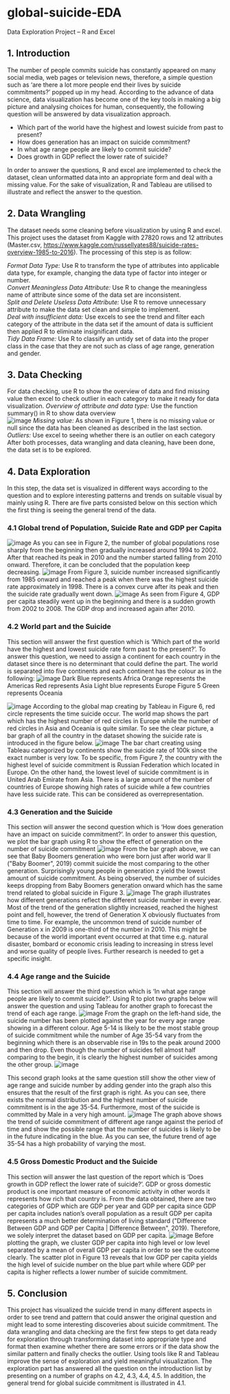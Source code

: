 # global-suicide-EDA
Data Exploration Project – R and Excel
## 1. Introduction
The number of people commits suicide has constantly appeared on many social media, web pages or television news, therefore, a simple question such as ‘are there a lot more people end their lives by suicide commitments?’ popped up in my head. According to the advance of data science, data visualization has become one of the key tools in making a big picture and analysing choices for human, consequently, the following question will be answered by data visualization approach.

- Which part of the world have the highest and lowest suicide from past to present?
- How does generation has an impact on suicide commitment?
- In what age range people are likely to commit suicide? 
- Does growth in GDP reflect the lower rate of suicide?

In order to answer the questions, R and excel are implemented to check the dataset, clean unformatted data into an appropriate form and deal with a missing value. For the sake of visualization, R and Tableau are utilised to illustrate and reflect the answer to the question.

## 2. Data Wrangling
The dataset needs some cleaning before visualization by using R and excel. This project uses the dataset from Kaggle with 27820 rows and 12 attributes (Master.csv, https://www.kaggle.com/russellyates88/suicide-rates-overview-1985-to-2016). The processing of this step is as follow:

*Format Data Type:* Use R to transform the type of attributes into applicable data type, for example, changing the data type of factor into integer or number.\
*Convert Meaningless Data Attribute:* Use R to change the meaningless name of attribute since some of the data set are inconsistent.\
*Split and Delete Useless Data Attribute:* Use R to remove unnecessary attribute to make the data set clean and simple to implement.\
*Deal with insufficient data:* Use excels to see the trend and filter each category of the attribute in the data set if the amount of data is sufficient then applied R to eliminate insignificant data.\
*Tidy Data Frame:* Use R to classify an untidy set of data into the proper class in the case that they are not such as class of age range, generation and gender.

## 3. Data Checking
For data checking, use R to show the overview of data and find missing value then excel to check outlier in each category to make it ready for data visualization.
*Overview of attribute and data type:* Use the function summary() in R to show data overview\
![image](https://user-images.githubusercontent.com/70103737/119267587-ad7d7880-bc32-11eb-8390-e570affb7db9.png)
*Missing value:* As shown in Figure 1, there is no missing value or null since the data has been cleaned as described in the last section.\
*Outliers:* Use excel to seeing whether there is an outlier on each category\
After both processes, data wrangling and data cleaning, have been done, the data set is to be explored.

## 4. Data Exploration
In this step, the data set is visualized in different ways according to the question and to explore interesting patterns and trends on suitable visual by mainly using R. There are five parts consisted below on this section which the first thing is seeing the general trend of the data.
### 4.1 Global trend of Population, Suicide Rate and GDP per Capita
![image](https://user-images.githubusercontent.com/70103737/119267607-bd955800-bc32-11eb-88c4-f0454d7de025.png)
As you can see in Figure 2, the number of global populations rose sharply from the beginning then gradually increased around 1994 to 2002. After that reached its peak in 2010 and the number started falling from 2010 onward. Therefore, it can be concluded that the population keep decreasing.
![image](https://user-images.githubusercontent.com/70103737/119267623-c8e88380-bc32-11eb-92a6-683bbf19f943.png)
From Figure 3, suicide number increased significantly from 1985 onward and reached a peak when there was the highest suicide rate approximately in 1998. There is a convex curve after its peak and then the suicide rate gradually went down.
![image](https://user-images.githubusercontent.com/70103737/119267629-d1d95500-bc32-11eb-9524-992d9d8cb2f5.png)
As seen from Figure 4, GDP per capita steadily went up in the beginning and there is a sudden growth from 2002 to 2008. The GDP drop and increased again after 2010.
### 4.2 World part and the Suicide
This section will answer the first question which is ‘Which part of the world have the highest and lowest suicide rate form past to the present?’. To answer this question, we need to assign a continent for each country in the dataset since there is no determinant that could define the part. The world is separated into five continents and each continent has the colour as in the following:
![image](https://user-images.githubusercontent.com/70103737/119267644-e289cb00-bc32-11eb-9db4-4ffe26928f4e.png)
Dark Blue represents Africa
Orange represents the Americas
Red represents Asia
Light blue represents Europe
Figure 5 Green represents Oceania

![image](https://user-images.githubusercontent.com/70103737/119267655-ed446000-bc32-11eb-874c-517c5c9116ad.png)
According to the global map creating by Tableau in Figure 6, red circle represents the time suicide occur. The world map shows the part which has the highest number of red circles in Europe while the number of red circles in Asia and Oceania is quite similar. To see the clear picture, a bar graph of all the country in the dataset showing the suicide rate is introduced in the figure below.
![image](https://user-images.githubusercontent.com/70103737/119267669-f59c9b00-bc32-11eb-90db-ca68573e89b5.png)
The bar chart creating using Tableau categorized by continents show the suicide rate of 100k since the exact number is very low.
To be specific, from Figure 7, the country with the highest level of suicide commitment is Russian Federation which located in Europe. On the other hand, the lowest level of suicide commitment is in United Arab Emirate from Asia.
There is a large amount of the number of countries of Europe showing high rates of suicide while a few countries have less suicide rate. This can be considered as overrepresentation.

### 4.3 Generation and the Suicide
This section will answer the second question which is ‘How does generation have an impact on suicide commitment?’. In order to answer this question, we plot the bar graph using R to show the effect of generation on the number of suicide commitment
![image](https://user-images.githubusercontent.com/70103737/119267681-03eab700-bc33-11eb-9d2c-c245f1cd0b76.png)
From the bar graph above, we can see that Baby Boomers generation who were born just after world war II ("Baby Boomer", 2019) commit suicide the most comparing to the other generation. Surprisingly young people in generation z yield the lowest amount of suicide commitment. As being observed, the number of suicides keeps dropping from Baby Boomers generation onward which has the same trend related to global suicide in Figure 3.
![image](https://user-images.githubusercontent.com/70103737/119267691-0c42f200-bc33-11eb-98b0-506df6b7130e.png)
The graph illustrates how different generations reflect the different suicide number in every year. Most of the trend of the generation slightly increased, reached the highest point and fell, however, the trend of Generation X obviously fluctuates from time to time. For example, the uncommon trend of suicide number of Generation x in 2009 is one-third of the
number in 2010. This might be because of the world important event occurred at that time e.g. natural disaster, bombard or economic crisis leading to increasing in stress level and worse quality of people lives. Further research is needed to get a specific insight.
### 4.4 Age range and the Suicide
This section will answer the third question which is ‘In what age range people are likely to commit suicide?’. Using R to plot two graphs below will answer the question and using Tableau for another graph to forecast the trend of each age range.
![image](https://user-images.githubusercontent.com/70103737/119267717-27156680-bc33-11eb-9d69-14417a4439b4.png)
From the graph on the left-hand side, the suicide number has been plotted against the year for every age range showing in a different colour. Age 5-14 is likely to be the most stable group of suicide commitment while the number of Age 35-54 vary from the beginning which there is an observable rise in 19s to the peak around 2000 and then drop. Even though the number of suicides fell almost half comparing to the begin, it is clearly the highest number of suicides among the other group.
![image](https://user-images.githubusercontent.com/70103737/119267728-2e3c7480-bc33-11eb-9453-d4535e4d3274.png)

This second graph looks at the same question still show the other view of age range and suicide number by adding gender into the graph also this ensures that the result of the first graph is right. As you can see, there exists the normal distribution and the highest number of suicide commitment is in the age 35-54. Furthermore, most of the suicide is committed by Male in a very high amount.
![image](https://user-images.githubusercontent.com/70103737/119267737-35638280-bc33-11eb-8f49-6738b12814e6.png)
The graph above shows the trend of suicide commitment of different age range against the period of time and show the possible range that the number of suicides is likely to be in the future indicating in the blue. As you can see, the future trend of age 35-54 has a high probability of varying the most.
### 4.5 Gross Domestic Product and the Suicide
This section will answer the last question of the report which is ‘Does growth in GDP reflect the lower rate of suicide?’. GDP or gross domestic product is one important measure of economic activity in other words it represents how rich that country is. From the data obtained, there are two categories of GDP which are GDP per year and GDP per capita since GDP per capita includes nation’s overall population as a result GDP per capita represents a much better determination of living standard ("Difference Between GDP and GDP per Capita | Difference Between", 2019). Therefore, we solely interpret the dataset based on GDP per capita.
![image](https://user-images.githubusercontent.com/70103737/119267749-3dbbbd80-bc33-11eb-816e-d717a964b1fc.png)
Before plotting the graph, we cluster GDP per capita into high level or low level separated by a mean of overall GDP per capita in order to see the outcome clearly. The scatter plot in Figure 13 reveals that low GDP per capita yields the high level of suicide number on the blue part while where GDP per capita is higher reflects a lower number of suicide commitment.
## 5. Conclusion
This project has visualized the suicide trend in many different aspects in order to see trend and pattern that could answer the original question and might lead to some interesting discoveries about suicide commitment. The data wrangling and data checking are the first few steps to get data ready for exploration through transforming dataset into appropriate type and format then examine whether there are some errors or if the data show the similar pattern and finally checks the outlier. Using tools like R and Tableau improve the sense of exploration and yield meaningful visualization. The exploration part has answered all the question on the introduction list by presenting on a number of graphs on 4.2, 4.3, 4.4, 4.5. In addition, the general trend for global suicide commitment is illustrated in 4.1.
